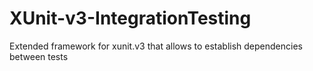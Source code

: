 # XUnit-v3-IntegrationTesting
Extended framework for xunit.v3 that allows to establish dependencies between tests

<TBD>
